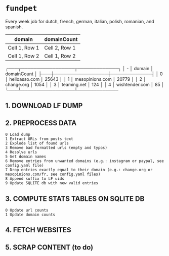 # `fundpet`

Every week job for dutch, french,  german, italian, polish, romanian, and spanish.

|    domain     | domainCount   |
| ------------- | ------------- |
| Cell 1, Row 1 | Cell 2, Row 1 |
| Cell 1, Row 2 | Cell 1, Row 2 |

┌───┬─────────────────┬─────────────┐
│ - │ domain          │ domainCount │
├───┼─────────────────┼─────────────┤
│ 0 │ helloasso.com   │ 25643       │
│ 1 │ mesopinions.com │ 20779       │
│ 2 │ change.org      │ 1054        │
│ 3 │ teaming.net     │ 124         │
│ 4 │ wishtender.com  │ 85          │
└───┴─────────────────┴─────────────

## 1. DOWNLOAD LF DUMP

## 2. PREPROCESS DATA
 
```
0 Load dump
1 Extract URLs from posts text
2 Explode list of found urls
3 Remove bad formatted urls (empty and typos)
4 Resolve urls
5 Get domain names
6 Remove entries from unwanted domains (e.g.: instagram or paypal, see config.yaml file)
7 Drop entries exactly equal to their domain (e.g.: change.org or mesopinions.com/fr, see config.yaml files)
8 Append suffix to LF uids
9 Update SQLITE db with new valid entries
```

## 3. COMPUTE STATS TABLES ON SQLITE DB

```
0 Update url counts
1 Update domain counts
```

## 4. FETCH WEBSITES

## 5. SCRAP CONTENT (to do)
